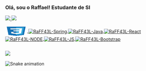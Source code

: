 ### Olá, sou o Raffael! Estudante de SI

<div>
<a href="https://github.com/RaFF43L">
<img height="180em" src="https://github-readme-stats.vercel.app/api?username=RaFF43L&show_icons=true&theme=github_dark&include_all_commits=true&count_private=true"/>
<img height="180em" src="https://github-readme-stats.vercel.app/api/top-langs/?username=RaFF43L&layout=compact&langs_count=7&theme=github_dark"/>
</div>
<div><br>
  
  <img align="center" alt="RaFF43L-CSS" height="30" width="70" src="https://raw.githubusercontent.com/devicons/devicon/master/icons/css3/css3-original.svg">
  <img align="center" alt="RaFF43L-Spring" height="30" width="70" src="https://cdn.jsdelivr.net/gh/devicons/devicon/icons/spring/spring-original.svg">
  <img align="center" alt="RaFF43L-Java" height="30" width="70" src="https://cdn.jsdelivr.net/gh/devicons/devicon/icons/java/java-original-wordmark.svg">
  <img align="center" alt="RaFF43L-React" height="30" width="70" src="https://cdn.jsdelivr.net/gh/devicons/devicon/icons/react/react-original-wordmark.svg">
  <img align="center" alt="RaFF43L-NODE" height="30" width ="70" src="https://cdn.jsdelivr.net/gh/devicons/devicon/icons/nodejs/nodejs-original-wordmark.svg">
  <img align="center" alt="RaFF43L-JS" height="30" width = "70" src="https://cdn.jsdelivr.net/gh/devicons/devicon/icons/javascript/javascript-original.svg">
  <img align="center" alt="RaFF43L-Bootstrap" height="30" width="70" src="https://cdn.jsdelivr.net/gh/devicons/devicon/icons/bootstrap/bootstrap-plain-wordmark.svg">
  
 
          



</div>

  ##
  
 <div>
  
  <a href="https://www.linkedin.com/in/raffael-pimentel-ribeiro-69157321b/" target="_blank"><img src="https://img.shields.io/badge/LinkedIn-0077B5?style=for-the-badge&logo=linkedin&logoColor=white" target="_blank"></a> 
   
  ![Snake animation](https://github.com/RaFF43L/RaFF43L/blob/output/github-contribution-grid-snake.svg)
   
 </div>

  
  
